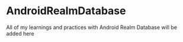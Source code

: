 # AndroidRealmDatabase
All of my learnings and practices with Android Realm Database will be added here
